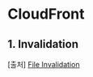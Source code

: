 # CloudFront

## 1. Invalidation

[출처] [File Invalidation](https://docs.aws.amazon.com/ko_kr/AmazonCloudFront/latest/DeveloperGuide/Invalidation.html)
